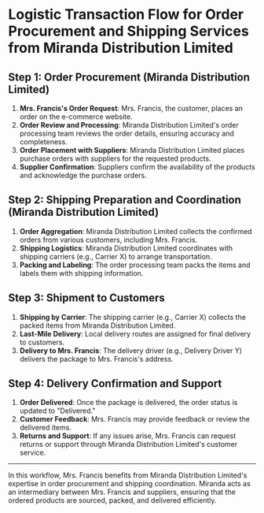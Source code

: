 # Logistic Transaction Flow for Order Procurement and Shipping Services from Miranda Distribution Limited

## Step 1: Order Procurement (Miranda Distribution Limited)

1. **Mrs. Francis's Order Request**: Mrs. Francis, the customer, places an order on the e-commerce website.
2. **Order Review and Processing**: Miranda Distribution Limited's order processing team reviews the order details, ensuring accuracy and completeness.
3. **Order Placement with Suppliers**: Miranda Distribution Limited places purchase orders with suppliers for the requested products.
4. **Supplier Confirmation**: Suppliers confirm the availability of the products and acknowledge the purchase orders.

## Step 2: Shipping Preparation and Coordination (Miranda Distribution Limited)

1. **Order Aggregation**: Miranda Distribution Limited collects the confirmed orders from various customers, including Mrs. Francis.
2. **Shipping Logistics**: Miranda Distribution Limited coordinates with shipping carriers (e.g., Carrier X) to arrange transportation.
3. **Packing and Labeling**: The order processing team packs the items and labels them with shipping information.

## Step 3: Shipment to Customers

1. **Shipping by Carrier**: The shipping carrier (e.g., Carrier X) collects the packed items from Miranda Distribution Limited.
2. **Last-Mile Delivery**: Local delivery routes are assigned for final delivery to customers.
3. **Delivery to Mrs. Francis**: The delivery driver (e.g., Delivery Driver Y) delivers the package to Mrs. Francis's address.

## Step 4: Delivery Confirmation and Support

1. **Order Delivered**: Once the package is delivered, the order status is updated to "Delivered."
2. **Customer Feedback**: Mrs. Francis may provide feedback or review the delivered items.
3. **Returns and Support**: If any issues arise, Mrs. Francis can request returns or support through Miranda Distribution Limited's customer service.

---
In this workflow, Mrs. Francis benefits from Miranda Distribution Limited's expertise in order procurement and shipping coordination. Miranda acts as an intermediary between Mrs. Francis and suppliers, ensuring that the ordered products are sourced, packed, and delivered efficiently.
